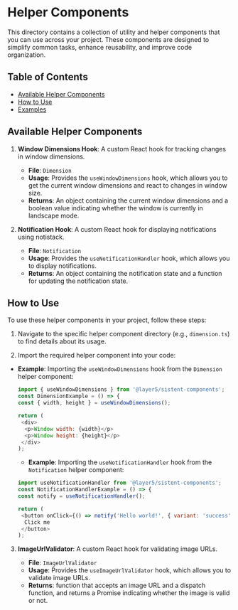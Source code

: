 # Helper Components

This directory contains a collection of utility and helper components that you can use across your project. These components are designed to simplify common tasks, enhance reusability, and improve code organization.

## Table of Contents

- [Available Helper Components](#available-helper-components)
- [How to Use](#how-to-use)
- [Examples](#examples)

## Available Helper Components

1. **Window Dimensions Hook**: A custom React hook for tracking changes in window dimensions.

   - **File**: `Dimension`
   - **Usage**: Provides the `useWindowDimensions` hook, which allows you to get the current window dimensions and react to changes in window size.
   - **Returns**: An object containing the current window dimensions and a boolean value indicating whether the window is currently in landscape mode.

2. **Notification Hook**: A custom React hook for displaying notifications using notistack.

   - **File**: `Notification`
   - **Usage**: Provides the `useNotificationHandler` hook, which allows you to display notifications.
   - **Returns**: An object containing the notification state and a function for updating the notification state.

## How to Use

To use these helper components in your project, follow these steps:

1. Navigate to the specific helper component directory (e.g., `dimension.ts`) to find details about its usage.

2. Import the required helper component into your code:

- **Example**: Importing the `useWindowDimensions` hook from the `Dimension` helper component:

  ```javascript
  import { useWindowDimensions } from '@layer5/sistent-components';
  const DimensionExample = () => {
  const { width, height } = useWindowDimensions();

  return (
   <div>
    <p>Window width: {width}</p>
    <p>Window height: {height}</p>
   </div>
  );
  ```

  - **Example**: Importing the `useNotificationHandler` hook from the `Notification` helper component:

  ```javascript
  import useNotificationHandler from '@layer5/sistent-components';
  const NotificationHandlerExample = () => {
  const notify = useNotificationHandler();

  return (
   <button onClick={() => notify('Hello world!', { variant: 'success' })}>
    Click me
   </button>
  );
  ```

3. **ImageUrlValidator**: A custom React hook for validating image URLs.

   - **File**: `ImageUrlValidator`
   - **Usage**: Provides the `useImageUrlValidator` hook, which allows you to validate image URLs.
   - **Returns**: function that accepts an image URL and a dispatch function, and returns a Promise<boolean> indicating whether the image is valid or not.

